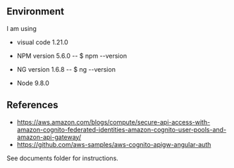 ## Environment

I am using 

- visual code 1.21.0
- NPM version 5.6.0
    -- $ npm --version

- NG version 1.6.8
    -- $ ng --version
- Node 9.8.0

## References

* https://aws.amazon.com/blogs/compute/secure-api-access-with-amazon-cognito-federated-identities-amazon-cognito-user-pools-and-amazon-api-gateway/
* https://github.com/aws-samples/aws-cognito-apigw-angular-auth

See documents folder for instructions.

